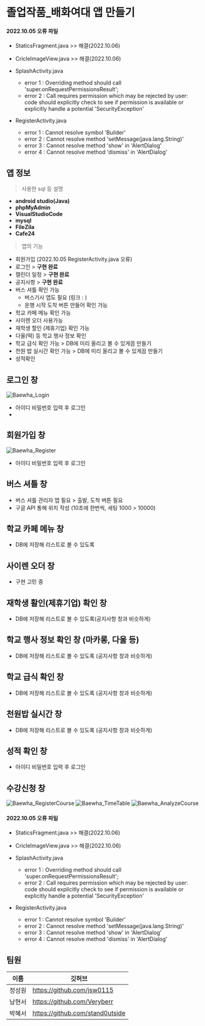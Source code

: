 # 졸업작품_배화여대 앱 만들기

#### 2022.10.05 오류 파일
* StaticsFragment.java >> 해결(2022.10.06)
* CricleImageView.java >> 해결(2022.10.06)

* SplashActivity.java
   *  error 1 : Overriding method should call 'super.onRequestPermissionsResult';
   *  error 2 : Call requires permission which may be rejected by user: code should explicitly check to see if permission is available or explicitly handle a potential 'SecurityException'

* RegisterActivity.java 
   *  error 1 : Cannot resolve symbol 'Builder'
   *  error 2 : Cannot resolve method 'setMessage(java.lang.String)'
   *  error 3 : Cannot resolve method 'show' in 'AlertDialog'
   *  error 4 : Cannot resolve method 'dismiss' in 'AlertDialog'
  
## 앱 정보
> 사용한 sql 등 설명
* **android studio(Java)**
* **phpMyAdmin**
* **VisualStudioCode**
* **mysql** 
* **FileZila**
* **Cafe24**

<!-- 기능설명 -->
> 앱의 기능
* 회원가입 (2022.10.05 RegisterActivity.java 오류)
* 로그인 > **구현 완료**
* 캘린더 일정 > **구현 완료**
* 공지사항 > **구현 완료**
* 버스 셔틀 확인 가능 
    * 버스기사 앱도 필요 (링크 : )
    * 운행 시작 도착 버튼 만들어 확인 가능
* 학교 카페 메뉴 확인 가능 
* 사이렌 오더 사용가능
* 재학생 할인 (제휴기업) 확인 가능
* 다울(떡) 등 학교 행사 정보 확인
* 학교 급식 확인 가능 > DB에 미리 올리고 볼 수 있게끔 만들기
* 천원 밥 실시간 확인 가능 > DB에 미리 올리고 볼 수 있게끔 만들기
* 성적확인

## 로그인 창
![Baewha_Login](https://user-images.githubusercontent.com/87688825/194351944-004dd101-7262-4282-9ba5-c49b0fae252d.jpg)
* 아이디 비밀번호 입력 후 로그인
* 

## 회원가입 창
![Baewha_Register](https://user-images.githubusercontent.com/87688825/194351982-4c6425c1-779a-405b-8e02-a4c01215883c.jpg)
* 아이디 비밀번호 입력 후 로그인

## 버스 셔틀 창
* 버스 셔틀 관리자 앱 필요 > 출발, 도착 버튼 필요
* 구글 API 통해 위치 작성 (10초에 한번씩, 세팅 1000 > 10000)

## 학교 카페 메뉴 창
* DB에 저장해 리스트로 볼 수 있도록

## 사이렌 오더 창
* 구현 고민 중

## 재학생 활인(제휴기업) 확인 창
* DB에 저장해 리스트로 볼 수 있도록(공지사항 창과 비슷하게)

## 학교 행사 정보 확인 창 (마카롱, 다울 등)
* DB에 저장해 리스트로 볼 수 있도록 (공지사항 창과 비슷하게)

## 학교 급식 확인 창
* DB에 저장해 리스트로 볼 수 있도록 (공지사항 창과 비슷하게)

## 천원밥 실시간 창
* DB에 저장해 리스트로 볼 수 있도록 (공지사항 창과 비슷하게)

## 성적 확인 창
* 아이디 비밀번호 입력 후 로그인

## 수강신청 창
![Baewha_RegisterCourse](https://user-images.githubusercontent.com/87688825/194351791-7b934c82-48bf-464c-8fc1-5f2b4b442c05.jpg)
![Baewha_TimeTable](https://user-images.githubusercontent.com/87688825/194351844-b80e7e1d-2592-490d-870b-17145eba5402.jpg)
![Baewha_AnalyzeCourse](https://user-images.githubusercontent.com/87688825/194351890-e0415c8e-c64f-4755-b215-91fbe26870d1.jpg)

#### 2022.10.05 오류 파일
* StaticsFragment.java >> 해결(2022.10.06)
* CricleImageView.java >> 해결(2022.10.06)

* SplashActivity.java
   *  error 1 : Overriding method should call 'super.onRequestPermissionsResult';
   *  error 2 : Call requires permission which may be rejected by user: code should explicitly check to see if permission is available or explicitly handle a potential 'SecurityException'

* RegisterActivity.java 
   *  error 1 : Cannot resolve symbol 'Builder'
   *  error 2 : Cannot resolve method 'setMessage(java.lang.String)'
   *  error 3 : Cannot resolve method 'show' in 'AlertDialog'
   *  error 4 : Cannot resolve method 'dismiss' in 'AlertDialog'
   
## 팀원
이름 | 깃허브
--|---|
정성원 | https://github.com/jsw0115
남현서 | https://github.com/Veryberr
박혜서 | https://github.com/stand0utside
